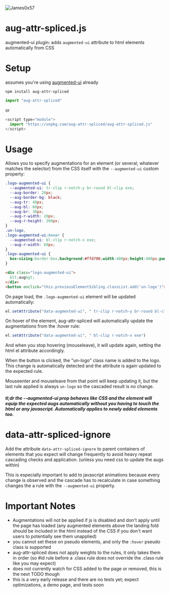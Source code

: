 ![James0x57](https://img.shields.io/badge/James0x57%20%F0%9F%91%BD-I%20made%20a%20thing!-blueviolet.svg?labelColor=222222)

# aug-attr-spliced.js
augmented-ui plugin: adds `augmented-ui` attribute to html elements automatically from CSS

# Setup

assumes you're using [augmented-ui](http://augmented-ui.com/) already

```
npm install aug-attr-spliced
```

```js
import "aug-attr-spliced"
```

or

```js
<script type="module">
  import "https://unpkg.com/aug-attr-spliced/aug-attr-spliced.js"
</script>
```

# Usage

Allows you to specify augmentations for an element (or several; whatever matches the selector) from the CSS itself with the `--augmented-ui` custom property:

```css
.logo-augmented-ui {
  --augmented-ui: tr-clip r-notch-y br-round bl-clip exe;
  --aug-border: 20px;
  --aug-border-bg: black;
  --aug-tr: 40px;
  --aug-bl: 60px;
  --aug-br: 30px;
  --aug-r-width: 20px;
  --aug-r-height: 200px;
}
.un-logo,
.logo-augmented-ui:hover {
  --augmented-ui: bl-clip r-notch-x exe;
  --aug-r-width: 60px;
}
.logo-augmented-ui {
  box-sizing:border-box;background:#ffd700;width:400px;height:400px;padding-top:120px;padding-left:40px;font-family:sans-serif;font-size:100px;font-weight:bold;text-align:left;
}
```

```html
<div class="logo-augmented-ui">
  &lt;aug&gt;
</div>
<button onclick="this.previousElementSibling.classList.add('un-logo')">update class</button>
```

On page load, the `.logo-augmented-ui` element will be updated automatically:
```js
el.setAttribute("data-augmented-ui", " tr-clip r-notch-y br-round bl-clip exe")
```

On hover of the element, aug-attr-spliced will automatically update the augmentations from the :hover rule:
```js
el.setAttribute("data-augmented-ui", " bl-clip r-notch-x exe")
```

And when you stop hovering (mouseleave), it will update again, setting the html el attribute accordingly.

When the button is clicked, the "un-logo" class name is added to the logo. This change is automatically detected and the attribute is again updated to the expected rule.

Mouseenter and mouseleave from that point will keep updating it, but the last rule applied is always `un-logo` so the cascaded result is no change.

##### tl;dr the --augmented-ui prop behaves like CSS and the element will equip the expected augs automatically without you having to touch the html or any javascript. Automatically applies to newly added elements too.

# data-attr-spliced-ignore

Add the attribute `data-attr-spliced-ignore` to parent containers of elements that you expect will change frequently to avoid heavy repeat cascading checks and application.
(unless you need css to update the augs within)

This is especially important to add to javascript animations because every change is observed and the cascade has to recalculate in case something changes the a rule with the `--augmented-ui` property.

# Important Notes

* Augmentations will not be applied if js is disabled and don't apply until the page has loaded (any augmented elements above the landing fold should be included in the html instead of the CSS if you don't want users to potentially see them unapplied)
* you cannot set these on pseudo elements, and only the `:hover` pseudo class is supported
* aug-attr-spliced does not apply weights to the rules, it only takes them in order (so #id rule before a .class rule does not override the .class rule like you may expect)
* does not currently watch for CSS added to the page or removed, this is the next TODO though
* this is a very early release and there are no tests yet; expect optimizations, a demo page, and tests soon

